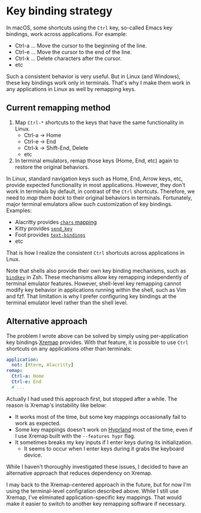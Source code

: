 # Key binding strategy

In macOS, some shortcuts using the `Ctrl` key, so-called Emacs key bindings, work across applications.
For example:

- Ctrl-a ... Move the cursor to the beginning of the line.
- Ctrl-e ... Move the cursor to the end of the line.
- Ctrl-k ... Delete characters after the cursor.
- etc

Such a consistent behavior is very useful. But in Linux (and Windows), these key bindings work only in terminals.
That's why I make them work in any applications in Linux as well by remapping keys.

## Current remapping method

1. Map `Ctrl-*` shortcuts to the keys that have the same functionality in Linux.
    - Ctrl-a -> Home
    - Ctrl-e -> End
    - Ctrl-k -> Shift-End, Delete
    - etc
1. In terminal emulators, remap those keys (Home, End, etc) again to restore the original behaviors.

In Linux, standard navigation keys such as Home, End, Arrow keys, etc, provide expected functionality in most applications.
However, they don't work in terminals by default, in contrast of the `Ctrl` shortcuts.
Therefore, we need to _map them back_ to their original behaviors in terminals.
Fortunately, major terminal emulators allow such customization of key bindings. Examples:

- Alacritty provides [`chars` mapping](<https://alacritty.org/config-alacritty.html#keyboard>)
- Kitty provides [`send_key`](<https://sw.kovidgoyal.net/kitty/actions/#action-send_key>)
- Foot provides [`text-bindings`](<https://codeberg.org/dnkl/foot/src/commit/42f78b7f9c755d5fa7e04f0cbbbf88c58dabd44d/foot.ini#L240>)
- etc

That is how I realize the consistent `Ctrl` shortcuts across applications in Lnux.

Note that shells also provide their own key binding mechanisms, such as [`bindkey`](https://linux.die.net/man/1/zshzle) in Zsh.
These mechanisms allow key remapping independently of terminal emulator features.
However, shell-level key remapping cannot modify key behavior in applications running within the shell, such as Vim and fzf.
That limitation is why I prefer configuring key bindings at the terminal emulator level rather than the shell level.

## Alternative approach

The problem I wrote above can be solved by simply using per-application key bindings [Xremap] provides.
With that feature, it is possible to use `Ctrl` shortcuts on any applications other than terminals:

[Xremap]: https://github.com/xremap/xremap

```yml
application:
  not: [Xterm, Alacritty]
remap:
  Ctrl-a: Home
  Ctrl-e: End
  # ...
```

Actually I had used this approach first, but stopped after a while. The reason is Xremap's instability like below:

- It works most of the time, but some key mappings occasionally fail to work as expected.
- Some key mappings doesn't work on [Hyprland] most of the time, even if I use Xremap built with the `--features hypr` flag.
- It sometimes breaks my key inputs if I enter keys during its initialization.
    - It seems to occur when I enter keys during it grabs the keyboard device.

[Hyprland]: https://hyprland.org/

While I haven't thoroughly investigated these issues,
I decided to have an alternative approach that reduces dependency on Xremap.

I may back to the Xremap-centered approach in the future, but for now I'm using the terminal-level configration described above.
While I still use Xremap, I've eliminated application-specific key mappings.
That would make it easier to switch to another key remapping software if necessary.
